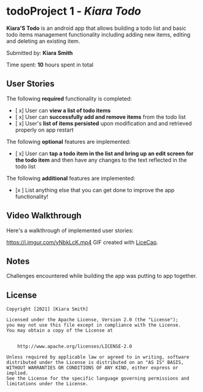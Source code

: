 # todoProject 1 - *Kiara Todo*

**Kiara'S Todo** is an android app that allows building a todo list and basic todo items management functionality including adding new items, editing and deleting an existing item.

Submitted by: **Kiara Smith**

Time spent: **10** hours spent in total

## User Stories

The following **required** functionality is completed:

* [ x] User can **view a list of todo items**
* [ x] User can **successfully add and remove items** from the todo list
* [ x] User's **list of items persisted** upon modification and and retrieved properly on app restart

The following **optional** features are implemented:

* [ x] User can **tap a todo item in the list and bring up an edit screen for the todo item** and then have any changes to the text reflected in the todo list

The following **additional** features are implemented:

* [x ] List anything else that you can get done to improve the app functionality!

## Video Walkthrough

Here's a walkthrough of implemented user stories:

https://i.imgur.com/vNbkLcK.mp4
GIF created with [LiceCap](http://www.cockos.com/licecap/).

## Notes

Challenges encountered while building the app was putting to app together.

## License

    Copyright [2021] [Kiara Smith]

    Licensed under the Apache License, Version 2.0 (the "License");
    you may not use this file except in compliance with the License.
    You may obtain a copy of the License at
    

        http://www.apache.org/licenses/LICENSE-2.0

    Unless required by applicable law or agreed to in writing, software
    distributed under the License is distributed on an "AS IS" BASIS,
    WITHOUT WARRANTIES OR CONDITIONS OF ANY KIND, either express or implied.
    See the License for the specific language governing permissions and
    limitations under the License.
